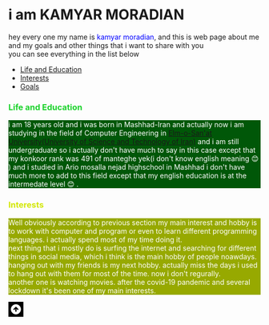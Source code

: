 <h1 id = "beginning">i am KAMYAR MORADIAN</h1>

<p>hey every one my name is<span style="color : blue"> kamyar moradian</span>, and this is web page about me and my goals and other things that i want to share with you<br>
   you can see everything in the list below</p>
   
+ <a href = "#Edu">Life and Education</a> 
+ <a href = "#Interest">Interests</a>
+ <a href = "#goals">Goals</a>

### <span style = "color : #1BD22B">Life and Education</span>
<p style = "background-color : #005708; color : white" id = "Edu">
    i am 18 years old and i was born in Mashhad-Iran and actually now i am studying in the field of Computer Engineering in <a href = "http://www.iust.ac.ir/en" title = "URL of My Uni WebSite">Elm-o-San'at University(University of Science and Technology of Iran)</a> and i am still undergraduate so i actually don't have much to say in this case except that my konkoor rank was 491 of manteghe yek(i don't know english meaning &#128522 ) and i studied in Ario mosalla nejad highschool in Mashhad
    i don't have much more to add to this field except that my english education is at the intermedate level &#128522 .</p>

### <span style = " color : #D2E704">Interests</span>

<p style = "background-color : #97A900; color : white" id = "Interest">
    Well obviously according to previous section my main interest and hobby is to work with computer and program or even to learn different programming languages. i actually spend most of my time doing it.<br>
    next thing that i mostly do is surfing the internet and searching for different things in social media, which i think is the main hobby of people noawdays.<br>
    hanging out with my friends is my next hobby. actually miss the days i used to hang out with them for most of the time. now i don't regurally.<br>
    another one is watching movies. after the covid-19 pandemic and several lockdown it's been one of my main interests.
</p>

<a href = "#beginning">![TOP](upperArrow1.png)</a>
